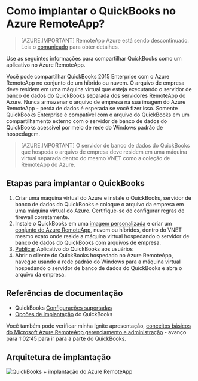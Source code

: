 <properties 
    pageTitle="Implantar QuickBooks no Azure RemoteApp | Microsoft Azure" 
    description="Saiba como compartilhar QuickBooks com RemoteApp do Azure." 
    services="remoteapp" 
    documentationCenter="" 
    authors="ericorman" 
    manager="mbaldwin" />

<tags 
    ms.service="remoteapp" 
    ms.workload="compute" 
    ms.tgt_pltfrm="na" 
    ms.devlang="na" 
    ms.topic="article" 
    ms.date="08/15/2016" 
    ms.author="elizapo" />



# <a name="how-do-you-deploy-quickbooks-in-azure-remoteapp"></a>Como implantar o QuickBooks no Azure RemoteApp?

> [AZURE.IMPORTANT]
> RemoteApp Azure está sendo descontinuado. Leia o [comunicado](https://go.microsoft.com/fwlink/?linkid=821148) para obter detalhes.

Use as seguintes informações para compartilhar QuickBooks como um aplicativo no Azure RemoteApp.


Você pode compartilhar QuickBooks 2015 Enterprise com o Azure RemoteApp no conjunto de um híbrido ou nuvem. O arquivo de empresa deve residem em uma máquina virtual que esteja executando o servidor de banco de dados do QuickBooks separada dos servidores RemoteApp do Azure. Nunca armazenar o arquivo de empresa na sua imagem do Azure RemoteApp - perda de dados é esperada se você fizer isso. Somente QuickBooks Enterprise é compatível com o arquivo do QuickBooks em um compartilhamento externo com o servidor de banco de dados do QuickBooks acessível por meio de rede do Windows padrão de hospedagem.   

> [AZURE.IMPORTANT] O servidor de banco de dados do QuickBooks que hospeda o arquivo de empresa deve residem em uma máquina virtual separada dentro do mesmo VNET como a coleção de RemoteApp do Azure.  

## <a name="steps-to-deploy-quickbooks"></a>Etapas para implantar o QuickBooks

1. Criar uma máquina virtual do Azure e instale o QuickBooks, servidor de banco de dados do QuickBooks e coloque o arquivo da empresa em uma máquina virtual do Azure.  Certifique-se de configurar regras de firewall corretamente.
2. Instale o QuickBooks em uma [imagem personalizada](remoteapp-imageoptions.md) e criar um [conjunto de Azure RemoteApp](remoteapp-collections.md), nuvem ou híbridos, dentro do VNET mesmo exato onde reside a máquina virtual hospedando o servidor de banco de dados do QuickBooks com arquivos de empresa. 
3.  [Publicar](remoteapp-publish.md) Aplicativo do QuickBooks aos usuários
4.  Abrir o cliente do QuickBooks hospedado no Azure RemoteApp, navegue usando a rede padrão do Windows para a máquina virtual hospedando o servidor de banco de dados do QuickBooks e abra o arquivo da empresa. 

## <a name="documentation-references"></a>Referências de documentação

- QuickBooks [Configurações suportadas](http://enterprisesuite.intuit.com/products/enterprise-solutions/technical/#top)
- [Opções de implantação](http://enterprisesuite.intuit.com/everythingenterprise/launchpad/new-user/) do QuickBooks

Você também pode verificar minha Ignite apresentação, [conceitos básicos do Microsoft Azure RemoteApp gerenciamento e administração](https://channel9.msdn.com/Events/Ignite/2015/BRK3868) - avanço para 1:02:45 para ir para a parte do QuickBooks.

## <a name="deployment-architecture"></a>Arquitetura de implantação

![QuickBooks + implantação do Azure RemoteApp](./media/remoteapp-quickbooks/ra-quickbooks.png)
